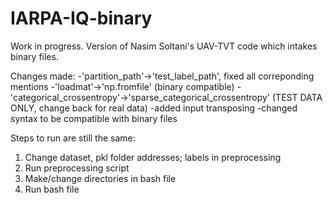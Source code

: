 # IARPA-IQ-binary
Work in progress. Version of Nasim Soltani's UAV-TVT code which intakes binary files.

Changes made:
-'partition_path'->'test_label_path', fixed all correponding mentions
-'loadmat'->'np.fromfile' (binary compatible)
-'categorical_crossentropy'->'sparse_categorical_crossentropy' (TEST DATA ONLY, change back for real data)
-added input transposing
-changed syntax to be compatible with binary files

Steps to run are still the same:
1) Change dataset, pkl folder addresses; labels in preprocessing
2) Run preprocessing script
2) Make/change directories in bash file
4) Run bash file
